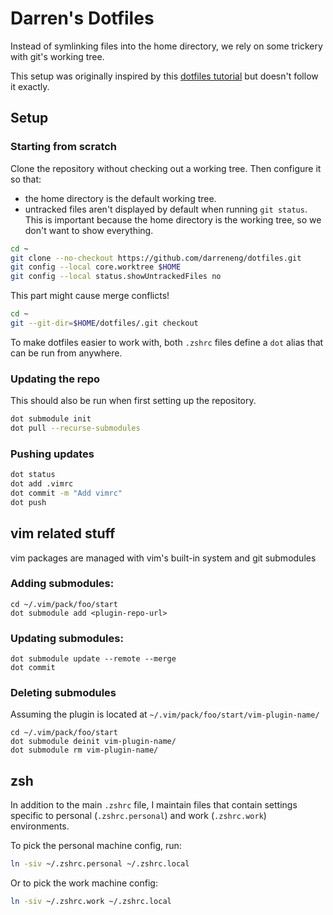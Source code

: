 # Darren's Dotfiles

Instead of symlinking files into the home directory, we rely on some trickery with git's working tree.

This setup was originally inspired by this [dotfiles tutorial](https://www.atlassian.com/git/tutorials/dotfiles) but doesn't follow it exactly.

## Setup

### Starting from scratch

Clone the repository without checking out a working tree. Then configure it so that:

- the home directory is the default working tree.
- untracked files aren't displayed by default when running `git status`. This is important because the home directory is the working tree, so we don't want to show everything.

```sh
cd ~
git clone --no-checkout https://github.com/darreneng/dotfiles.git
git config --local core.worktree $HOME
git config --local status.showUntrackedFiles no
```

This part might cause merge conflicts!

```sh
cd ~
git --git-dir=$HOME/dotfiles/.git checkout
```

To make dotfiles easier to work with, both `.zshrc` files define a `dot` alias that can be run from anywhere.

### Updating the repo

This should also be run when first setting up the repository.

```sh
dot submodule init
dot pull --recurse-submodules
```

### Pushing updates

```sh
dot status
dot add .vimrc
dot commit -m "Add vimrc"
dot push
```

## vim related stuff

vim packages are managed with vim's built-in system and git submodules

### Adding submodules:

```
cd ~/.vim/pack/foo/start
dot submodule add <plugin-repo-url>
```

### Updating submodules:

```
dot submodule update --remote --merge
dot commit
```

### Deleting submodules

Assuming the plugin is located at `~/.vim/pack/foo/start/vim-plugin-name/`

```
cd ~/.vim/pack/foo/start
dot submodule deinit vim-plugin-name/
dot submodule rm vim-plugin-name/
```

## zsh

In addition to the main `.zshrc` file, I maintain files that contain settings specific to personal (`.zshrc.personal`) and work (`.zshrc.work`) environments.

To pick the personal machine config, run:
```sh
ln -siv ~/.zshrc.personal ~/.zshrc.local
```

Or to pick the work machine config:
```sh
ln -siv ~/.zshrc.work ~/.zshrc.local
```
